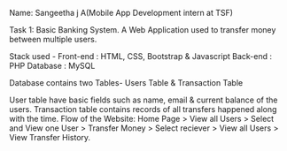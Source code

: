 
Name: Sangeetha j A(Mobile App Development intern at TSF)

Task 1: Basic Banking System. A Web Application used to transfer money between multiple users.

Stack used - Front-end : HTML, CSS, Bootstrap & Javascript Back-end : PHP Database : MySQL

Database contains two Tables- Users Table & Transaction Table

User table have basic fields such as name, email & current balance of the users.
Transaction table contains records of all transfers happened along with the time.
Flow of the Website: Home Page > View all Users > Select and View one User > Transfer Money > Select reciever > View all Users > View Transfer History.
